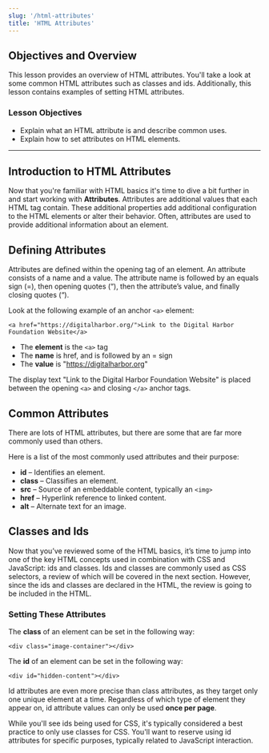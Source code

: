 ```yaml
---
slug: '/html-attributes'
title: 'HTML Attributes'
---
```


## Objectives and Overview

This lesson provides an overview of HTML attributes. You'll take a look at some common HTML attributes such as classes and ids. Additionally, this lesson contains examples of setting HTML attributes.

### Lesson Objectives

- Explain what an HTML attribute is and describe common uses.
- Explain how to set attributes on HTML elements.

---

## Introduction to HTML Attributes

Now that you're familiar with HTML basics it's time to dive a bit further in and start working with **Attributes**. Attributes are additional values that each HTML tag contain. These additional properties add additional configuration to the HTML elements or alter their behavior. Often, attributes are used to provide additional information about an element.

## Defining Attributes

Attributes are defined within the opening tag of an element. An attribute consists of a name and a value. The attribute name is followed by an equals sign (=), then opening quotes (“), then the attribute’s value, and finally closing quotes (“).

Look at the following example of an anchor `<a>` element:

`<a href="https://digitalharbor.org/">Link to the Digital Harbor Foundation Website</a>`

- The **element** is the `<a>` tag
- The **name** is href, and is followed by an = sign
- The **value** is "https://digitalharbor.org"

The display text "Link to the Digital Harbor Foundation Website" is placed between the opening `<a>` and closing `</a>` anchor tags.

## Common Attributes

There are lots of HTML attributes, but there are some that are far more commonly used than others.

Here is a list of the most commonly used attributes and their purpose:

- **id** – Identifies an element.
- **class** – Classifies an element.
- **src** – Source of an embeddable content, typically an `<img>`
- **href** – Hyperlink reference to linked content.
- **alt** – Alternate text for an image.

## Classes and Ids

Now that you’ve reviewed some of the HTML basics, it’s time to jump into one of the key HTML concepts used in combination with CSS and JavaScript: ids and classes. Ids and classes are commonly used as CSS selectors, a review of which will be covered in the next section. However, since the ids and classes are declared in the HTML, the review is going to be included in the HTML.

### Setting These Attributes

The **class** of an element can be set in the following way:

`<div class="image-container"></div>`

The **id** of an element can be set in the following way:

`<div id="hidden-content"></div>`

Id attributes are even more precise than class attributes, as they target only one unique element at a time. Regardless of which type of element they appear on, id attribute values can only be used **once per page**.

While you'll see ids being used for CSS, it's typically considered a best practice to only use classes for CSS. You'll want to reserve using id attributes for specific purposes, typically related to JavaScript interaction.
